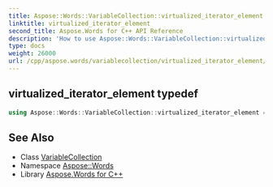 ```yaml
---
title: Aspose::Words::VariableCollection::virtualized_iterator_element typedef
linktitle: virtualized_iterator_element
second_title: Aspose.Words for C++ API Reference
description: 'How to use Aspose::Words::VariableCollection::virtualized_iterator_element typedef of Aspose::Words::VariableCollection class in C++.'
type: docs
weight: 26000
url: /cpp/aspose.words/variablecollection/virtualized_iterator_element/
---
```

## virtualized_iterator_element typedef




```cpp
using Aspose::Words::VariableCollection::virtualized_iterator_element =  typename iterator_holder_type::virtualized_iterator_element
```

## See Also

* Class [VariableCollection](../)
* Namespace [Aspose::Words](../../)
* Library [Aspose.Words for C++](../../../)
